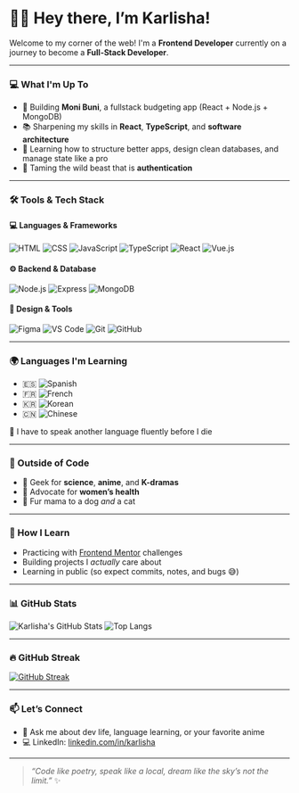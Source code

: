 # 👋🏾 Hey there, I’m Karlisha!

Welcome to my corner of the web! I'm a **Frontend Developer** currently on a journey to become a **Full-Stack Developer**.

---

### 💻 What I'm Up To
- 🚀 Building **Moni Buni**, a fullstack budgeting app (React + Node.js + MongoDB)
- 📚 Sharpening my skills in **React**, **TypeScript**, and **software architecture**
- 🧠 Learning how to structure better apps, design clean databases, and manage state like a pro
- 🔐 Taming the wild beast that is **authentication**

---

### 🛠️ Tools & Tech Stack

#### 💻 Languages & Frameworks  
![HTML](https://img.shields.io/badge/-HTML5-E34F26?logo=html5&logoColor=white&style=flat)
![CSS](https://img.shields.io/badge/-CSS3-1572B6?logo=css3&logoColor=white&style=flat)
![JavaScript](https://img.shields.io/badge/-JavaScript-F7DF1E?logo=javascript&logoColor=black&style=flat)
![TypeScript](https://img.shields.io/badge/-TypeScript-3178C6?logo=typescript&logoColor=white&style=flat)
![React](https://img.shields.io/badge/-React-61DAFB?logo=react&logoColor=white&style=flat)
![Vue.js](https://img.shields.io/badge/-Vue.js-4FC08D?logo=vue.js&logoColor=white&style=flat)

#### ⚙️ Backend & Database  
![Node.js](https://img.shields.io/badge/-Node.js-339933?logo=node.js&logoColor=white&style=flat)
![Express](https://img.shields.io/badge/-Express-000000?logo=express&logoColor=white&style=flat)
![MongoDB](https://img.shields.io/badge/-MongoDB-47A248?logo=mongodb&logoColor=white&style=flat)

#### 🎨 Design & Tools  
![Figma](https://img.shields.io/badge/-Figma-F24E1E?logo=figma&logoColor=white&style=flat)
![VS Code](https://img.shields.io/badge/-VS%20Code-007ACC?logo=visual-studio-code&logoColor=white&style=flat)
![Git](https://img.shields.io/badge/-Git-F05032?logo=git&logoColor=white&style=flat)
![GitHub](https://img.shields.io/badge/-GitHub-181717?logo=github&logoColor=white&style=flat)

---

### 🌍 Languages I'm Learning

- 🇪🇸 ![Spanish](https://img.shields.io/badge/Spanish-In%20Progress-red?style=flat&logo=polywork&logoColor=white)
- 🇫🇷 ![French](https://img.shields.io/badge/French-In%20Progress-blue?style=flat&logo=polywork&logoColor=white)
- 🇰🇷 ![Korean](https://img.shields.io/badge/Korean-Beginner-pink?style=flat&logo=polywork&logoColor=white)
- 🇨🇳 ![Chinese](https://img.shields.io/badge/Chinese-Beginner-orange?style=flat&logo=polywork&logoColor=white)

🧠 I have to speak another language fluently before I die

---

### 🧩 Outside of Code
- 🌌 Geek for **science**, **anime**, and **K-dramas**
- 🖤 Advocate for **women’s health**
- 🐾 Fur mama to a dog *and* a cat

---

### 🌱 How I Learn
- Practicing with [Frontend Mentor](https://www.frontendmentor.io/profile/al-latte) challenges
- Building projects I *actually* care about
- Learning in public (so expect commits, notes, and bugs 😅)

---

### 📊 GitHub Stats
![Karlisha's GitHub Stats](https://github-readme-stats.vercel.app/api?username=al-latte&show_icons=true&theme=tokyonight&hide_title=true)
![Top Langs](https://github-readme-stats.vercel.app/api/top-langs/?username=al-latte&layout=compact&theme=tokyonight)

---

### 🔥 GitHub Streak
[![GitHub Streak](https://streak-stats.demolab.com?user=al-latte&theme=tokyonight&hide_border=true)](https://git.io/streak-stats)

---

### 📫 Let’s Connect
- 💬 Ask me about dev life, language learning, or your favorite anime
- 💻 LinkedIn: [linkedin.com/in/karlisha](https://www.linkedin.com/in/karlisha-roberts-ba2605259/)

---

> *“Code like poetry, speak like a local, dream like the sky’s not the limit.”* ✨

